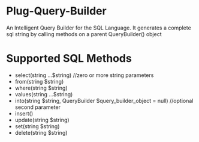 # Plug-Query-Builder
An Intelligent Query Builder for the SQL Language. It generates a complete sql string by calling methods on a parent QueryBuilder() object

# Supported SQL Methods
+ select(string ...$string) //zero or more string parameters
+ from(string $string)
+ where(string $string)
+ values(string ...$string)
+ into(string $string, QueryBuilder $query_builder_object = null) //optional second parameter
+ insert()
+ update(string $string)
+ set(string $string)
+ delete(string $string)